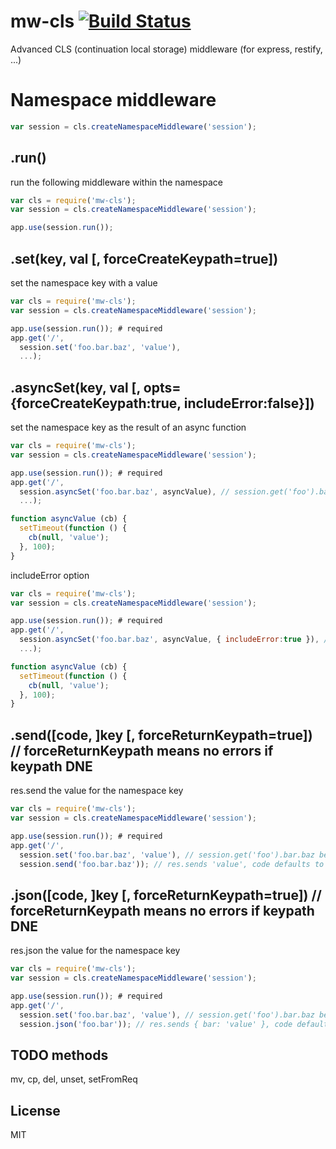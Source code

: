 mw-cls [![Build Status](https://travis-ci.org/tjmehta/mw-cls.png)](https://travis-ci.org/tjmehta/mw-cls)
======

Advanced CLS (continuation local storage) middleware (for express, restify, ...)

# Namespace middleware

```js
var session = cls.createNamespaceMiddleware('session');
```

## .run()

run the following middleware within the namespace

```js
var cls = require('mw-cls');
var session = cls.createNamespaceMiddleware('session');

app.use(session.run());
```

## .set(key, val [, forceCreateKeypath=true])

set the namespace key with a value

```js
var cls = require('mw-cls');
var session = cls.createNamespaceMiddleware('session');

app.use(session.run()); # required
app.get('/',
  session.set('foo.bar.baz', 'value'),
  ...);
```

## .asyncSet(key, val [, opts={forceCreateKeypath:true, includeError:false}])

set the namespace key as the result of an async function

```js
var cls = require('mw-cls');
var session = cls.createNamespaceMiddleware('session');

app.use(session.run()); # required
app.get('/',
  session.asyncSet('foo.bar.baz', asyncValue), // session.get('foo').bar.baz becomes 'value'
  ...);

function asyncValue (cb) {
  setTimeout(function () {
    cb(null, 'value');
  }, 100);
}
```

includeError option
```js
var cls = require('mw-cls');
var session = cls.createNamespaceMiddleware('session');

app.use(session.run()); # required
app.get('/',
  session.asyncSet('foo.bar.baz', asyncValue, { includeError:true }), // session.get('foo').bar.baz becomes [null, 'value']
  ...);

function asyncValue (cb) {
  setTimeout(function () {
    cb(null, 'value');
  }, 100);
}
```

## .send([code, ]key [, forceReturnKeypath=true]) // forceReturnKeypath means no errors if keypath DNE

res.send the value for the namespace key

```js
var cls = require('mw-cls');
var session = cls.createNamespaceMiddleware('session');

app.use(session.run()); # required
app.get('/',
  session.set('foo.bar.baz', 'value'), // session.get('foo').bar.baz becomes 'value'
  session.send('foo.bar.baz')); // res.sends 'value', code defaults to 200
```

## .json([code, ]key [, forceReturnKeypath=true]) // forceReturnKeypath means no errors if keypath DNE

res.json the value for the namespace key

```js
var cls = require('mw-cls');
var session = cls.createNamespaceMiddleware('session');

app.use(session.run()); # required
app.get('/',
  session.set('foo.bar.baz', 'value'), // session.get('foo').bar.baz becomes 'value'
  session.json('foo.bar')); // res.sends { bar: 'value' }, code defaults to 200
```

## TODO methods
mv, cp, del, unset, setFromReq

## License

MIT